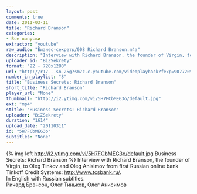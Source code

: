 ```yaml
---
layout: post
comments: true
date: 2011-03-11
title: "Richard Branson"
categories:
- Все выпуски
extractor: "youtube"
raw_audio: "Бизнес-секреты/008 Richard Branson.m4a"
description: "Interview with Richard Branson, the founder of Virgin, to Oleg Tinkov and Oleg Anisimov from first Russian online bank Tinkoff Credit Systems: http://www.tcsbank.ru/.\nIn English with Russian subtitles.\nРичард Брэнсон, Олег Тиньков, Олег Анисимов"
uploader_id: "BiZSekrety"
format: "22 - 720x1280"
url: "http://r17---sn-25g7sm7z.c.youtube.com/videoplayback?fexp=907720%2C925002%2C900222%2C902522%2C920704%2C912806%2C902000%2C919512%2C929901%2C913605%2C925006%2C906938%2C931202%2C931401%2C908529%2C930803%2C920201%2C930101%2C930603%2C906834%2C926403&ipbits=8&itag=22&upn=wvlM7BT7EXQ&cp=U0hVR1hRVF9LSkNONV9QS1hBOlBnQV83T1JGblRz&key=yt1&ip=92.255.182.31&sver=3&expire=1362866060&newshard=yes&sparams=cp%2Cid%2Cip%2Cipbits%2Citag%2Cratebypass%2Csource%2Cupn%2Cexpire&source=youtube&ms=au&ratebypass=yes&id=e47ec509b3041b7a&mv=m&mt=1362841995&signature=3007FE290950632A38CEB87F1B5819DD153E018A.05EB318118934414A1828DE531398E93F37B5D24"
number_in_playlist: "8"
title: "Business Secrets: Richard Branson"
short_title: "Richard Branson"
player_url: "None"
thumbnail: "http://i2.ytimg.com/vi/5H7FCbMEG3o/default.jpg"
ext: "mp4"
stitle: "Business Secrets: Richard Branson"
uploader: "BiZSekrety"
duration: "1614"
upload_date: "20110311"
id: "5H7FCbMEG3o"
subtitles: "None"
---
```


{% img left http://i2.ytimg.com/vi/5H7FCbMEG3o/default.jpg Business Secrets: Richard Branson %}
Interview with Richard Branson, the founder of Virgin, to Oleg Tinkov and Oleg Anisimov from first Russian online bank Tinkoff Credit Systems: http://www.tcsbank.ru/.  
In English with Russian subtitles.  
Ричард Брэнсон, Олег Тиньков, Олег Анисимов
